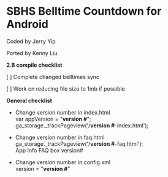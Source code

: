 SBHS Belltime Countdown for Android
==============
Coded by Jerry Yip

Ported by Kenny Liu

<b>2.8 compile checklist</b>

[ ] Complete changed belltimes sync

[ ] Work on reducing file size to 1mb if possible

<b>General checklist</b>

- Change version number in index.html<br>var appVersion = "<b>version #</b>";<br>ga_storage._trackPageview('/<b>version #</b>-index.html');

- Change version number in faq.html<br>ga_storage._trackPageview('/<b>version #</b>-faq.html');<br>App Info FAQ box version#

- Change version number in config.xml<br>version   = "<b>version #</b>"
